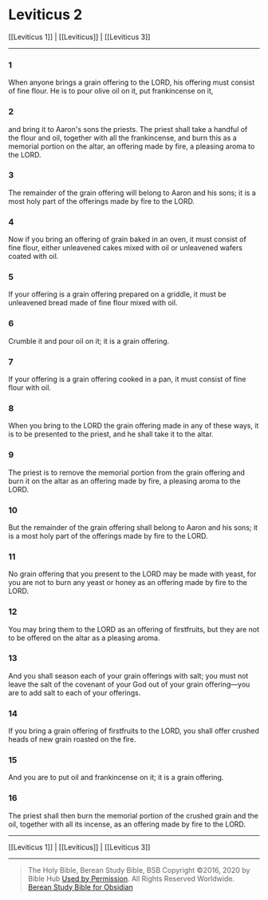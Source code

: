 # Leviticus 2

[[Leviticus 1]] | [[Leviticus]] | [[Leviticus 3]]

---

### 1
When anyone brings a grain offering to the LORD, his offering must consist of fine flour. He is to pour olive oil on it, put frankincense on it,

### 2
and bring it to Aaron's sons the priests. The priest shall take a handful of the flour and oil, together with all the frankincense, and burn this as a memorial portion on the altar, an offering made by fire, a pleasing aroma to the LORD.

### 3
The remainder of the grain offering will belong to Aaron and his sons; it is a most holy part of the offerings made by fire to the LORD.

### 4
Now if you bring an offering of grain baked in an oven, it must consist of fine flour, either unleavened cakes mixed with oil or unleavened wafers coated with oil.

### 5
If your offering is a grain offering prepared on a griddle, it must be unleavened bread made of fine flour mixed with oil.

### 6
Crumble it and pour oil on it; it is a grain offering.

### 7
If your offering is a grain offering cooked in a pan, it must consist of fine flour with oil.

### 8
When you bring to the LORD the grain offering made in any of these ways, it is to be presented to the priest, and he shall take it to the altar.

### 9
The priest is to remove the memorial portion from the grain offering and burn it on the altar as an offering made by fire, a pleasing aroma to the LORD.

### 10
But the remainder of the grain offering shall belong to Aaron and his sons; it is a most holy part of the offerings made by fire to the LORD.

### 11
No grain offering that you present to the LORD may be made with yeast, for you are not to burn any yeast or honey as an offering made by fire to the LORD.

### 12
You may bring them to the LORD as an offering of firstfruits, but they are not to be offered on the altar as a pleasing aroma.

### 13
And you shall season each of your grain offerings with salt; you must not leave the salt of the covenant of your God out of your grain offering—you are to add salt to each of your offerings.

### 14
If you bring a grain offering of firstfruits to the LORD, you shall offer crushed heads of new grain roasted on the fire.

### 15
And you are to put oil and frankincense on it; it is a grain offering.

### 16
The priest shall then burn the memorial portion of the crushed grain and the oil, together with all its incense, as an offering made by fire to the LORD.

---

[[Leviticus 1]] | [[Leviticus]] | [[Leviticus 3]]

---

> The Holy Bible, Berean Study Bible, BSB
> Copyright &copy;2016, 2020 by Bible Hub
> [Used by Permission](https://berean.bible/terms.htm). All Rights Reserved Worldwide.
> [Berean Study Bible for Obsidian](https://github.com/gapmiss/berean-study-bible-for-obsidian)


